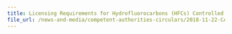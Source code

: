 ```yaml
---
title: Licensing Requirements for Hydrofluorocarbons (HFCs) Controlled Under The Environmental Protection and Management Act 
file_url: /news-and-media/competent-authorities-circulars/2018-11-22-CA.pdf
---
```

